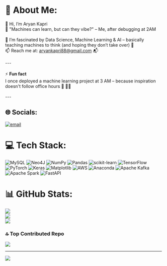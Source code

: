 # 💫 About Me:
👋 Hi, I’m Aryan Kapri  <br>🧠 "Machines can learn, but can they vibe?" – Me, after debugging at 2AM  <br><br>👀 I’m fascinated by Data Science, Machine Learning & AI – basically teaching machines to think (and hoping they don’t take over) 🤖  <br>📫 Reach me at: aryankapri88@gmail.com 📬  <br><br>---<br><br>⚡ **Fun fact**  <br>I once deployed a machine learning project at 3 AM – because inspiration doesn't follow office hours 👀 🌙🚀<br><br>---<br>


## 🌐 Socials:
[![email](https://img.shields.io/badge/Email-D14836?logo=gmail&logoColor=white)](mailto:aryankapri88@gmail.com) 

# 💻 Tech Stack:
![MySQL](https://img.shields.io/badge/mysql-4479A1.svg?style=for-the-badge&logo=mysql&logoColor=white) ![Neo4J](https://img.shields.io/badge/Neo4j-008CC1?style=for-the-badge&logo=neo4j&logoColor=white) ![NumPy](https://img.shields.io/badge/numpy-%23013243.svg?style=for-the-badge&logo=numpy&logoColor=white) ![Pandas](https://img.shields.io/badge/pandas-%23150458.svg?style=for-the-badge&logo=pandas&logoColor=white) ![scikit-learn](https://img.shields.io/badge/scikit--learn-%23F7931E.svg?style=for-the-badge&logo=scikit-learn&logoColor=white) ![TensorFlow](https://img.shields.io/badge/TensorFlow-%23FF6F00.svg?style=for-the-badge&logo=TensorFlow&logoColor=white) ![PyTorch](https://img.shields.io/badge/PyTorch-%23EE4C2C.svg?style=for-the-badge&logo=PyTorch&logoColor=white) ![Keras](https://img.shields.io/badge/Keras-%23D00000.svg?style=for-the-badge&logo=Keras&logoColor=white) ![Matplotlib](https://img.shields.io/badge/Matplotlib-%23ffffff.svg?style=for-the-badge&logo=Matplotlib&logoColor=black) ![AWS](https://img.shields.io/badge/AWS-%23FF9900.svg?style=for-the-badge&logo=amazon-aws&logoColor=white) ![Anaconda](https://img.shields.io/badge/Anaconda-%2344A833.svg?style=for-the-badge&logo=anaconda&logoColor=white) ![Apache Kafka](https://img.shields.io/badge/Apache%20Kafka-000?style=for-the-badge&logo=apachekafka) ![Apache Spark](https://img.shields.io/badge/Apache%20Spark-FDEE21?style=for-the-badge&logo=apachespark&logoColor=black) ![FastAPI](https://img.shields.io/badge/FastAPI-005571?style=for-the-badge&logo=fastapi)
# 📊 GitHub Stats:
![](https://github-readme-stats.vercel.app/api?username=AryanKapri88&theme=dark&hide_border=false&include_all_commits=false&count_private=false)<br/>
![](https://nirzak-streak-stats.vercel.app/?user=AryanKapri88&theme=dark&hide_border=false)<br/>
![](https://github-readme-stats.vercel.app/api/top-langs/?username=AryanKapri88&theme=dark&hide_border=false&include_all_commits=false&count_private=false&layout=compact)

### 🔝 Top Contributed Repo
![](https://github-contributor-stats.vercel.app/api?username=AryanKapri88&limit=5&theme=dark&combine_all_yearly_contributions=true)

---
[![](https://visitcount.itsvg.in/api?id=AryanKapri88&icon=0&color=0)](https://visitcount.itsvg.in)

<!-- Proudly created with GPRM ( https://gprm.itsvg.in ) -->
